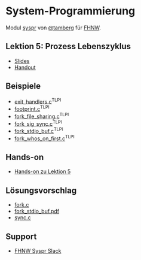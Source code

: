 # System-Programmierung
Modul [syspr]( https://www.fhnw.ch/de/studium/module/6008081) von [@tamberg](https://twitter.com/tamberg) für [FHNW](https://www.fhnw.ch/).

## Lektion 5: Prozess Lebenszyklus
- [Slides](http://www.tamberg.org/fhnw/2018/Syspr05ProzessLebenszyklus.pdf)
- [Handout](http://www.tamberg.org/fhnw/2018/Syspr05ProzessLebenszyklusHandout.pdf)

## Beispiele
- [exit_handlers.c](http://man7.org/tlpi/code/online/dist/procexec/exit_handlers.c.html)<sup>TLPI</sup>
- [footprint.c](http://man7.org/tlpi/code/online/dist/procexec/footprint.c.html)<sup>TLPI</sup>
- [fork_file_sharing.c](http://man7.org/tlpi/code/online/dist/procexec/fork_file_sharing.c.html)<sup>TLPI</sup>
- [fork_sig_sync.c](http://man7.org/tlpi/code/online/dist/procexec/fork_sig_sync.c.html)<sup>TLPI</sup>
- [fork_stdio_buf.c](http://man7.org/tlpi/code/online/dist/procexec/fork_stdio_buf.c.html)<sup>TLPI</sup>
- [fork_whos_on_first.c](http://man7.org/tlpi/code/online/dist/procexec/fork_whos_on_first.c.html)<sup>TLPI</sup>

## Hands-on
- [Hands-on zu Lektion 5](../../../../fhnw-syspr-work-05/blob/master/README.md)

## Lösungsvorschlag
- [fork.c](fork.c)
- [fork_stdio_buf.pdf](https://github.com/tamberg/fhnw-syspr/blob/master/05/fork_stdio_buf.pdf)
- [sync.c](sync.c)

## Support
- [FHNW Syspr Slack](https://fhnw-syspr.slack.com/)
